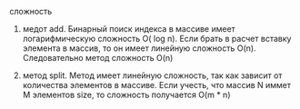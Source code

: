 
сложность

1) медот add. Бинарный поиск индекса в массиве имеет логарифмическую сложность O( log n).
Если брать в расчет вставку элемента в массив, то он имеет линейную сложность O(n). Следовательно метод сложность O(n)

2) метод split. Метод имеет линейную сложность, так как зависит от количества элементов в массиве. 
Если учесть, что массив N иммет M элементов size, то сложность получается O(m * n)   
